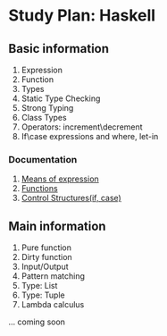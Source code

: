 # Study Plan: Haskell

## Basic information
   1. Expression
   2. Function
   3. Types
   4. Static Type Checking
   5. Strong Typing
   6. Class Types
   7. Operators: increment\decrement
   8. If\case expressions and where, let-in 

   ### Documentation
   1. [Means of expression](https://wiki.haskell.org/Means_of_expression)
   2. [Functions](https://wiki.haskell.org/Function)
   3. [Control Structures(if, case)](https://en.wikibooks.org/wiki/Haskell/Control_structures)

## Main information
   1. Pure function
   2. Dirty function 
   3. Input/Output
   4. Pattern matching
   5. Type: List 
   6. Type: Tuple
   7. Lambda calculus
   
   ... coming soon
